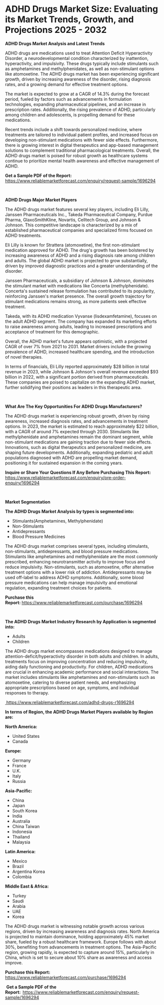 <p><h1>ADHD Drugs Market Size: Evaluating its Market Trends, Growth, and Projections 2025 - 2032</h1></p><p><strong>ADHD Drugs Market Analysis and Latest Trends</strong></p>
<p><p>ADHD drugs are medications used to treat Attention Deficit Hyperactivity Disorder, a neurodevelopmental condition characterized by inattention, hyperactivity, and impulsivity. These drugs typically include stimulants such as amphetamines and methylphenidates, as well as non-stimulant options like atomoxetine. The ADHD drugs market has been experiencing significant growth, driven by increasing awareness of the disorder, rising diagnosis rates, and a growing demand for effective treatment options. </p><p>The market is expected to grow at a CAGR of 14.3% during the forecast period, fueled by factors such as advancements in formulation technologies, expanding pharmaceutical pipelines, and an increase in prescription rates. Additionally, the rising prevalence of ADHD, particularly among children and adolescents, is propelling demand for these medications. </p><p>Recent trends include a shift towards personalized medicine, where treatments are tailored to individual patient profiles, and increased focus on developing non-stimulant medications with fewer side effects. Furthermore, there is growing interest in digital therapeutics and app-based management solutions to complement traditional pharmacological treatments. Overall, the ADHD drugs market is poised for robust growth as healthcare systems continue to prioritize mental health awareness and effective management of ADHD.</p></p>
<p><strong>Get a Sample PDF of the Report:&nbsp;</strong> <a href="https://www.reliablemarketforecast.com/enquiry/request-sample/1696294?utm_campaign=3118&utm_medium=2&utm_source=Github&utm_content=ia&utm_term=19042025&utm_id=adhd-drugs">https://www.reliablemarketforecast.com/enquiry/request-sample/1696294</a></p>
<p>&nbsp;</p>
<p><strong>ADHD Drugs Major Market Players</strong></p>
<p><p>The ADHD drugs market features several key players, including Eli Lilly, Janssen Pharmaceuticals Inc., Takeda Pharmaceutical Company, Purdue Pharma, GlaxoSmithKline, Novartis, Celltech Group, and Johnson & Johnson. This competitive landscape is characterized by a mix of established pharmaceutical companies and specialized firms focused on ADHD treatments.</p><p>Eli Lilly is known for Strattera (atomoxetine), the first non-stimulant medication approved for ADHD. The drug's growth has been bolstered by increasing awareness of ADHD and a rising diagnosis rate among children and adults. The global ADHD market is projected to grow substantially, driven by improved diagnostic practices and a greater understanding of the disorder.</p><p>Janssen Pharmaceuticals, a subsidiary of Johnson & Johnson, dominates the stimulant market with medications like Concerta (methylphenidate). Concerta's sustained release formulation has contributed to its popularity, reinforcing Janssen's market presence. The overall growth trajectory for stimulant medications remains strong, as more patients seek effective treatment.</p><p>Takeda, with its ADHD medication Vyvanse (lisdexamfetamine), focuses on the adult ADHD segment. The company has expanded its marketing efforts to raise awareness among adults, leading to increased prescriptions and acceptance of treatment for this demographic.</p><p>Overall, the ADHD market's future appears optimistic, with a projected CAGR of over 7% from 2021 to 2031. Market drivers include the growing prevalence of ADHD, increased healthcare spending, and the introduction of novel therapies.</p><p>In terms of financials, Eli Lilly reported approximately $28 billion in total revenue in 2023, while Johnson & Johnson's overall revenue exceeded $93 billion in 2022, with a significant portion derived from pharmaceuticals. These companies are poised to capitalize on the expanding ADHD market, further solidifying their positions as leaders in this therapeutic area.</p></p>
<p>&nbsp;</p>
<p><strong>What Are The Key Opportunities For ADHD Drugs Manufacturers?</strong></p>
<p><p>The ADHD drugs market is experiencing robust growth, driven by rising awareness, increased diagnosis rates, and advancements in treatment options. In 2023, the market is estimated to reach approximately $22 billion, with a CAGR of around 7% expected through 2030. Stimulants like methylphenidate and amphetamines remain the dominant segment, while non-stimulant medications are gaining traction due to fewer side effects. Innovations, such as digital therapeutics and personalized medicine, are shaping future developments. Additionally, expanding pediatric and adult populations diagnosed with ADHD are propelling market demand, positioning it for sustained expansion in the coming years.</p></p>
<p><strong>Inquire or Share Your Questions If Any Before Purchasing This Report:</strong> <a href="https://www.reliablemarketforecast.com/enquiry/pre-order-enquiry/1696294?utm_campaign=3118&utm_medium=2&utm_source=Github&utm_content=ia&utm_term=19042025&utm_id=adhd-drugs">https://www.reliablemarketforecast.com/enquiry/pre-order-enquiry/1696294</a></p>
<p>&nbsp;</p>
<p><strong>Market Segmentation</strong></p>
<p><strong>The ADHD Drugs Market Analysis by types is segmented into:</strong></p>
<p><ul><li>Stimulants(Amphetamines, Methylphenidate)</li><li>Non-Stimulants</li><li>Antidepressants</li><li>Blood Pressure Medicines</li></ul></p>
<p><p>The ADHD drugs market comprises several types, including stimulants, non-stimulants, antidepressants, and blood pressure medications. Stimulants like amphetamines and methylphenidate are the most commonly prescribed, enhancing neurotransmitter activity to improve focus and reduce impulsivity. Non-stimulants, such as atomoxetine, offer alternative treatment options with a lower risk of addiction. Antidepressants may be used off-label to address ADHD symptoms. Additionally, some blood pressure medications can help manage impulsivity and emotional regulation, expanding treatment choices for patients.</p></p>
<p><strong>Purchase this Report:&nbsp;</strong><a href="https://www.reliablemarketforecast.com/purchase/1696294?utm_campaign=3118&utm_medium=2&utm_source=Github&utm_content=ia&utm_term=19042025&utm_id=adhd-drugs">https://www.reliablemarketforecast.com/purchase/1696294</a></p>
<p>&nbsp;</p>
<p><strong>The ADHD Drugs Market Industry Research by Application is segmented into:</strong></p>
<p><ul><li>Adults</li><li>Children</li></ul></p>
<p><p>The ADHD drugs market encompasses medications designed to manage attention-deficit/hyperactivity disorder in both adults and children. In adults, treatments focus on improving concentration and reducing impulsivity, aiding daily functioning and productivity. For children, ADHD medications are crucial in enhancing academic performance and social interactions. The market includes stimulants like amphetamines and non-stimulants such as atomoxetine, catering to diverse patient needs, and emphasizing appropriate prescriptions based on age, symptoms, and individual responses to therapy.</p></p>
<p><a href="https://www.reliablemarketforecast.com/adhd-drugs-r1696294?utm_campaign=3118&utm_medium=2&utm_source=Github&utm_content=ia&utm_term=19042025&utm_id=adhd-drugs">&nbsp;https://www.reliablemarketforecast.com/adhd-drugs-r1696294</a></p>
<p><strong>In terms of Region, the ADHD Drugs Market Players available by Region are:</strong></p>
<p>
    <p> <strong> North America: </strong>
        <ul>
            <li>United States</li>
            <li>Canada</li>
        </ul>
        </p> 
    <p> <strong> Europe: </strong>
        <ul>
            <li>Germany</li>
            <li>France</li>
            <li>U.K.</li>
            <li>Italy</li>
            <li>Russia</li>
        </ul>
        </p> 
    <p> <strong> Asia-Pacific: </strong>
        <ul>
            <li>China</li>
            <li>Japan</li>
            <li>South Korea</li>
            <li>India</li>
            <li>Australia</li>
            <li>China Taiwan</li>
            <li>Indonesia</li>
            <li>Thailand</li>
            <li>Malaysia</li>
        </ul>
        </p> 
    <p> <strong> Latin America: </strong>
        <ul>
            <li>Mexico</li>
            <li>Brazil</li>
            <li>Argentina Korea</li>
            <li>Colombia</li>
        </ul>
        </p> 
    <p> <strong> Middle East & Africa: </strong>
        <ul>
            <li>Turkey</li>
            <li>Saudi</li>
            <li>Arabia</li>
            <li>UAE</li>
            <li>Korea</li>
        </ul>
    </p>
    </p>
<p><p>The ADHD drugs market is witnessing notable growth across various regions, driven by increasing awareness and diagnosis rates. North America is projected to maintain dominance, holding approximately 45% market share, fueled by a robust healthcare framework. Europe follows with about 30%, benefiting from advancements in treatment options. The Asia-Pacific region, growing rapidly, is expected to capture around 15%, particularly in China, which is set to secure about 10% share as awareness and access improve.</p></p>
<p><strong>Purchase this Report: </strong><a href="https://www.reliablemarketforecast.com/purchase/1696294?utm_campaign=3118&utm_medium=2&utm_source=Github&utm_content=ia&utm_term=19042025&utm_id=adhd-drugs">https://www.reliablemarketforecast.com/purchase/1696294</a></p>
<p>&nbsp;<strong>Get a Sample PDF of the Report:&nbsp;&nbsp;</strong><a href="https://www.reliablemarketforecast.com/enquiry/request-sample/1696294?utm_campaign=3118&utm_medium=2&utm_source=Github&utm_content=ia&utm_term=19042025&utm_id=adhd-drugs">https://www.reliablemarketforecast.com/enquiry/request-sample/1696294</a></p>
<p><strong></strong></p>
<p><p></p><p></p><p></p></p>